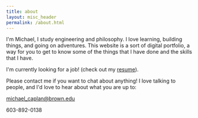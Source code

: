 ```yaml
---
title: about
layout: misc_header
permalink: /about.html
---
```


I'm Michael, I study engineering and philosophy. I love learning, building things, and going on adventures. This website is a sort of digital portfolio, a way for you to get to know some of the things that I have done and the skills that I have.

I'm currently looking for a job! (check out my [resume](/assets/resume.pdf)).

Please contact me if you want to chat about anything! I love talking to people, and I'd love to hear about what you are up to:

[michael_caplan@brown.edu](mailto:michael_caplan@brown.edu)

603-892-0138
